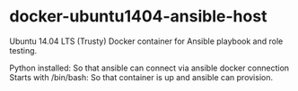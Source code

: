 # docker-ubuntu1404-ansible-host

Ubuntu 14.04 LTS (Trusty) Docker container for Ansible playbook and role
testing.

Python installed: So that ansible can connect via ansible docker
connection
Starts with /bin/bash: So that container is up and ansible can
provision.
